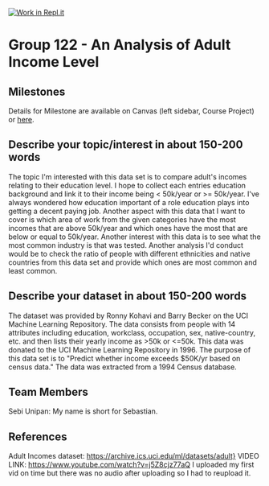 [![Work in Repl.it](https://classroom.github.com/assets/work-in-replit-14baed9a392b3a25080506f3b7b6d57f295ec2978f6f33ec97e36a161684cbe9.svg)](https://classroom.github.com/online_ide?assignment_repo_id=312265&assignment_repo_type=GroupAssignmentRepo)
# Group 122 - An Analysis of Adult Income Level

## Milestones

Details for Milestone are available on Canvas (left sidebar, Course Project) or [here](https://firas.moosvi.com/courses/data301/project/milestone01.html).

## Describe your topic/interest in about 150-200 words

The topic I'm interested with this data set is to compare adult's incomes relating to their education level. I hope to collect each entries education background and link it to their income being < 50k/year or >= 50k/year. I've always wondered how education important of a role education plays into getting a decent paying job. Another aspect with this data that I want to cover is which area of work from the given categories have the most incomes that are above 50k/year and which ones have the most that are below or equal to 50k/year. Another interest with this data is to see what the most common industry is that was tested. Another analysis I'd conduct would be to check the ratio of people with different ethnicities and native countries from this data set and provide which ones are most common and least common.

## Describe your dataset in about 150-200 words

The dataset was provided by Ronny Kohavi and Barry Becker on the UCI Machine Learning Repository. The data consists from people with 14 attributes including education, workclass, occupation, sex, native-country, etc. and then lists their yearly income as >50k or <=50k. This data was donated to the UCI Machine Learning Repository in 1996. The purpose of this data set is to "Predict whether income exceeds $50K/yr based on census data." The data was extracted from a 1994 Census database.

## Team Members

Sebi Unipan: My name is short for Sebastian.

## References

Adult Incomes dataset: https://archive.ics.uci.edu/ml/datasets/adult}
VIDEO LINK: https://www.youtube.com/watch?v=j5Z8cjz77aQ
I uploaded my first vid on time but there was no audio after uploading so I had to reupload it.

